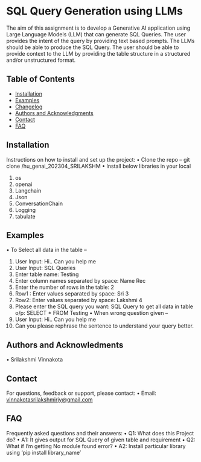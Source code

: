 # SQL Query Generation using LLMs

The aim of this assignment is to develop a Generative AI application using Large
Language Models (LLM) that can generate SQL Queries. The user provides the intent of the
query by providing text based prompts. The LLMs should be able to produce the SQL Query.
The user should be able to provide context to the LLM by providing the table structure in a
structured and/or unstructured format.

## Table of Contents

- [Installation](#installation)
- [Examples](#examples)
- [Changelog](#changelog)
- [Authors and Acknowledgments](#authors-and-acknowledgments)
- [Contact](#contact)
- [FAQ](#faq)

## Installation

Instructions on how to install and set up the project:
•	Clone the repo – git clone /hu_genai_202304_SRILAKSHM
•	Install below libraries in your local
1.	os
2.	openai
3.	Langchain
4.	Json
5.	ConversationChain
6.	Logging
6.	tabulate

## Examples

•	To Select all data in the table – 
1.	User Input: Hi.. Can you help me
2.	User Input: SQL Queries
3.	Enter table name: Testing
4.	Enter column names separated by space: Name Rec
5.	Enter the number of rows in the table: 2
6.	Row1 : Enter values separated by space: Sri 3
7.	Row2: Enter values separated by space: Lakshmi 4
8.	Please enter the SQL query you want: SQL Query to get all data in table
o/p: SELECT * FROM Testing
•	When wrong question given – 
1.	User Input: Hi.. Can you help me
2.	Can you please rephrase the sentence to understand your query better.

## Authors and Acknowledments
•	Srilakshmi Vinnakota

## Contact

For questions, feedback or support, please contact:
•	Email: vinnakotasrilakshmirjy@gmail.com

## FAQ

Frequently asked questions and their answers:
•	Q1: What does this Project do?
  •	A1: It gives output for SQL Query of given table and requirement
•	Q2: What if I’m getting No module found error?
  •	A2: Install particular library using ‘pip install library_name’
